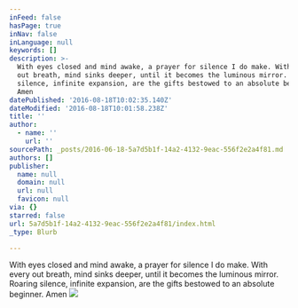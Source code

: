 ```yaml
---
inFeed: false
hasPage: true
inNav: false
inLanguage: null
keywords: []
description: >-
  With eyes closed and mind awake, a prayer for silence I do make. With every
  out breath, mind sinks deeper, until it becomes the luminous mirror. Roaring
  silence, infinite expansion, are the gifts bestowed to an absolute beginner.
  Amen
datePublished: '2016-08-18T10:02:35.140Z'
dateModified: '2016-08-18T10:01:58.238Z'
title: ''
author:
  - name: ''
    url: ''
sourcePath: _posts/2016-06-18-5a7d5b1f-14a2-4132-9eac-556f2e2a4f81.md
authors: []
publisher:
  name: null
  domain: null
  url: null
  favicon: null
via: {}
starred: false
url: 5a7d5b1f-14a2-4132-9eac-556f2e2a4f81/index.html
_type: Blurb

---
```

With eyes closed and mind awake, a prayer for silence I do make. With every out breath, mind sinks deeper, until it becomes the luminous mirror. Roaring silence, infinite expansion, are the gifts bestowed to an absolute beginner. Amen
![](https://the-grid-user-content.s3-us-west-2.amazonaws.com/5dc34243-305f-432f-b287-c23bf436cbff.png)